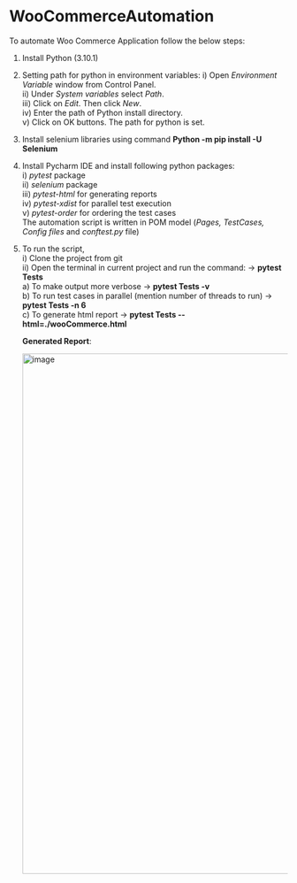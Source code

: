 # WooCommerceAutomation
To automate Woo Commerce Application follow the below steps:
1. Install Python (3.10.1) 
2. Setting path for python in environment variables: 
    i)  Open _Environment Variable_ window from Control Panel.     
    ii) Under _System variables_ select _Path_.         
    iii) Click on _Edit_. Then click _New_.         
    iv) Enter the path of Python install directory.         
    v) Click on OK buttons. The path for python is set.         
3. Install selenium libraries using command **Python -m pip install -U Selenium**
4. Install Pycharm IDE and install following python packages:           
    i)   _pytest_ package               
    ii)  _selenium_ package             
    iii) _pytest-html_ for generating reports           
    iv) _pytest-xdist_ for parallel test execution               
    v)  _pytest-order_ for ordering the test cases                          
    The automation script is written in POM model (_Pages, TestCases, Config files_ and _conftest.py_ file)
5. To run the script,                           
   i) Clone the project from git                
   ii) Open the terminal in current project and run the command: -> **pytest Tests**                                       
      a) To make output more verbose -> **pytest Tests -v**                     
      b) To run test cases in parallel (mention number of threads to run) -> **pytest Tests -n 6**                      
      c) To generate html report -> **pytest Tests --html=./wooCommerce.html**                          
     
     
     **Generated Report**:
     
     <img width="941" alt="image" src="https://github.com/anu-baby97/WooCommerceAutomation/assets/69788070/7c51a556-5a82-4f69-a238-f362732f9f37">

